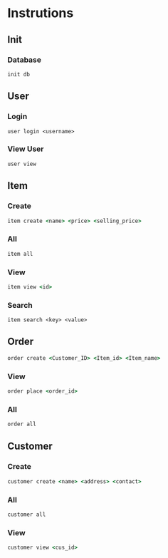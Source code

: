 # Instrutions

## Init

### Database

```
init db
```


## User

### Login

```
user login <username>
```
### View User

```
user view
```

## Item

### Create

```cmd
item create <name> <price> <selling_price>
```

### All

```cmd
item all
```

### View

```cmd
item view <id>
```

### Search

```
item search <key> <value>
```

## Order

```cmd
order create <Customer_ID> <Item_id> <Item_name>
```

### View

```cmd
order place <order_id>
```

### All

```cmd
order all
```

## Customer

### Create

```cmd
customer create <name> <address> <contact>
```

### All

```cmd
customer all
```

### View

```cmd
customer view <cus_id>
```
